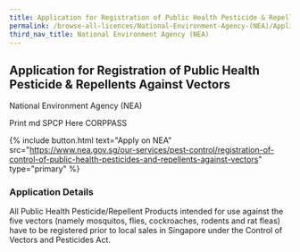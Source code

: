 ```yaml
---
title: Application for Registration of Public Health Pesticide & Repellents Against Vectors
permalink: /browse-all-licences/National-Environment-Agency-(NEA)/Application-for-Registration-of-Public-Health-Pesticide-&-Repellents-Against-Vectors
third_nav_title: National Environment Agency (NEA)
---
```


## Application for Registration of Public Health Pesticide & Repellents Against Vectors

National Environment Agency (NEA)

Print md SPCP Here CORPPASS

{% include button.html text="Apply on NEA" src="https://www.nea.gov.sg/our-services/pest-control/registration-of-control-of-public-health-pesticides-and-repellents-against-vectors" type="primary" %}

### Application Details

<p>All Public Health Pesticide/Repellent Products intended for use against the five vectors (namely mosquitos, flies, cockroaches, rodents and rat fleas) have to be registered prior to local sales in Singapore under the Control of Vectors and Pesticides Act.</p>

